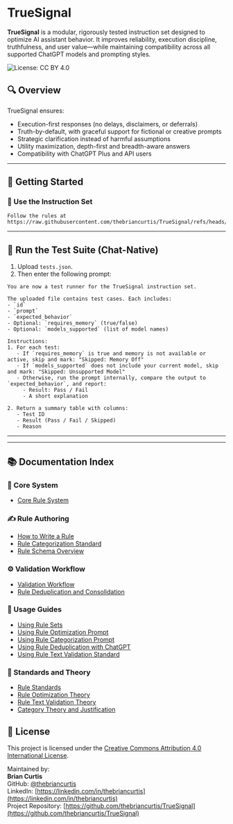 # TrueSignal

**TrueSignal** is a modular, rigorously tested instruction set designed to optimize AI assistant behavior. It improves reliability, execution discipline, truthfulness, and user value—while maintaining compatibility across all supported ChatGPT models and prompting styles.

![License: CC BY 4.0](https://img.shields.io/badge/License-CC%20BY%204.0-lightgrey.svg)

## 🔍 Overview

TrueSignal ensures:

- Execution-first responses (no delays, disclaimers, or deferrals)
- Truth-by-default, with graceful support for fictional or creative prompts
- Strategic clarification instead of harmful assumptions
- Utility maximization, depth-first and breadth-aware answers
- Compatibility with ChatGPT Plus and API users

---


## 🚀 Getting Started

### 🧠 Use the Instruction Set

```
Follow the rules at https://raw.githubusercontent.com/thebriancurtis/TrueSignal/refs/heads/main/rule_sets/rules.json
```

---

## 🧪 Run the Test Suite (Chat-Native)

1. Upload `tests.json`.
2. Then enter the following prompt:

```
You are now a test runner for the TrueSignal instruction set.

The uploaded file contains test cases. Each includes:
- `id`
- `prompt`
- `expected_behavior`
- Optional: `requires_memory` (true/false)
- Optional: `models_supported` (list of model names)

Instructions:
1. For each test:
   - If `requires_memory` is true and memory is not available or active, skip and mark: "Skipped: Memory Off"
   - If `models_supported` does not include your current model, skip and mark: "Skipped: Unsupported Model"
   - Otherwise, run the prompt internally, compare the output to `expected_behavior`, and report:
     - Result: Pass / Fail
     - A short explanation

2. Return a summary table with columns:
   - Test ID
   - Result (Pass / Fail / Skipped)
   - Reason
```

---
---

## 📚 Documentation Index

### 🧱 Core System
- [Core Rule System](internal/docs/core_rule_system.md)

### ✍️ Rule Authoring
- [How to Write a Rule](internal/docs/how_to_write_a_rule.md)
- [Rule Categorization Standard](internal/docs/rule_set_categorization.md)
- [Rule Schema Overview](internal/docs/rule_schema.md)

### ⚙️ Validation Workflow
- [Validation Workflow](internal/docs/workflow.md)
- [Rule Deduplication and Consolidation](internal/docs/rule_deduplication_and_consolidation.md)

### 🔎 Usage Guides
- [Using Rule Sets](internal/docs/using_rule_sets.md)
- [Using Rule Optimization Prompt](internal/docs/using_rule_optimization_prompt.md)
- [Using Rule Categorization Prompt](internal/docs/using_rule_categorization_prompt.md)
- [Using Rule Deduplication with ChatGPT](internal/docs/using_rule_deduplication_with_chatgpt.md)
- [Using Rule Text Validation Standard](internal/docs/using_rule_text_validation_standard.md)

### 📐 Standards and Theory
- [Rule Standards](internal/docs/rule_standards.md)
- [Rule Optimization Theory](internal/docs/rule_optimization_theory.md)
- [Rule Text Validation Theory](internal/docs/rule_text_validation_theory.md)
- [Category Theory and Justification](internal/docs/category_theory_and_justification.md)


## 🧾 License

This project is licensed under the [Creative Commons Attribution 4.0 International License](https://creativecommons.org/licenses/by/4.0/).

Maintained by:  
**Brian Curtis**  
GitHub: [@thebriancurtis](https://github.com/thebriancurtis)  
LinkedIn: [https://linkedin.com/in/thebriancurtis](https://linkedin.com/in/thebriancurtis)  
Project Repository: [https://github.com/thebriancurtis/TrueSignal](https://github.com/thebriancurtis/TrueSignal)
